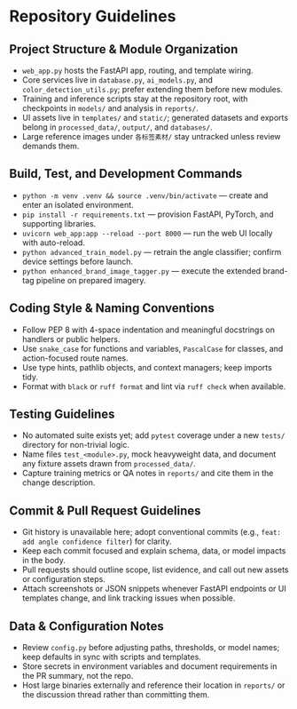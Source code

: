 # Repository Guidelines

## Project Structure & Module Organization
- `web_app.py` hosts the FastAPI app, routing, and template wiring.
- Core services live in `database.py`, `ai_models.py`, and `color_detection_utils.py`; prefer extending them before new modules.
- Training and inference scripts stay at the repository root, with checkpoints in `models/` and analysis in `reports/`.
- UI assets live in `templates/` and `static/`; generated datasets and exports belong in `processed_data/`, `output/`, and `databases/`.
- Large reference images under `各标签素材/` stay untracked unless review demands them.

## Build, Test, and Development Commands
- `python -m venv .venv && source .venv/bin/activate` — create and enter an isolated environment.
- `pip install -r requirements.txt` — provision FastAPI, PyTorch, and supporting libraries.
- `uvicorn web_app:app --reload --port 8000` — run the web UI locally with auto-reload.
- `python advanced_train_model.py` — retrain the angle classifier; confirm device settings before launch.
- `python enhanced_brand_image_tagger.py` — execute the extended brand-tag pipeline on prepared imagery.

## Coding Style & Naming Conventions
- Follow PEP 8 with 4-space indentation and meaningful docstrings on handlers or public helpers.
- Use `snake_case` for functions and variables, `PascalCase` for classes, and action-focused route names.
- Use type hints, pathlib objects, and context managers; keep imports tidy.
- Format with `black` or `ruff format` and lint via `ruff check` when available.

## Testing Guidelines
- No automated suite exists yet; add `pytest` coverage under a new `tests/` directory for non-trivial logic.
- Name files `test_<module>.py`, mock heavyweight data, and document any fixture assets drawn from `processed_data/`.
- Capture training metrics or QA notes in `reports/` and cite them in the change description.

## Commit & Pull Request Guidelines
- Git history is unavailable here; adopt conventional commits (e.g., `feat: add angle confidence filter`) for clarity.
- Keep each commit focused and explain schema, data, or model impacts in the body.
- Pull requests should outline scope, list evidence, and call out new assets or configuration steps.
- Attach screenshots or JSON snippets whenever FastAPI endpoints or UI templates change, and link tracking issues when possible.

## Data & Configuration Notes
- Review `config.py` before adjusting paths, thresholds, or model names; keep defaults in sync with scripts and templates.
- Store secrets in environment variables and document requirements in the PR summary, not the repo.
- Host large binaries externally and reference their location in `reports/` or the discussion thread rather than committing them.
